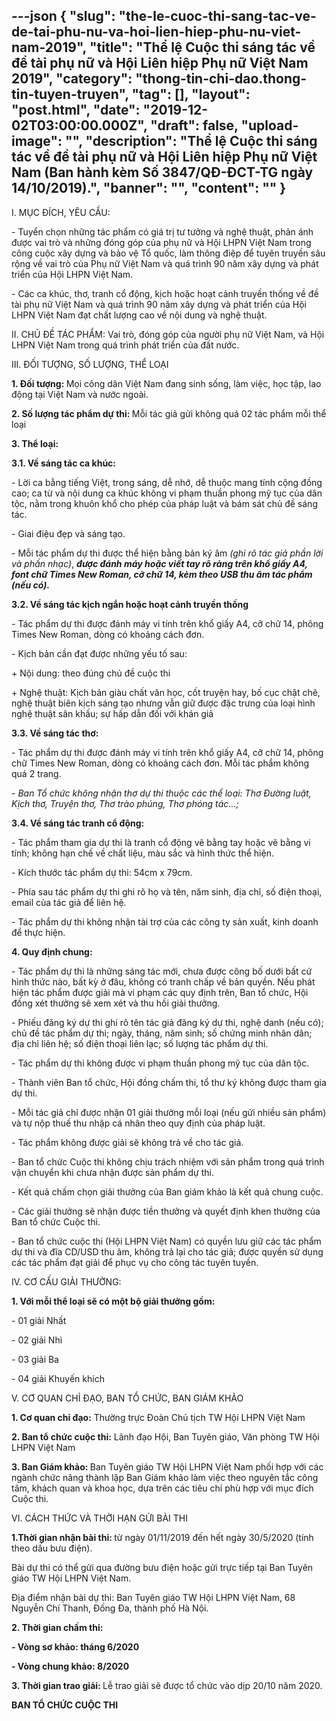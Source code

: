 ---json
{
    "slug": "the-le-cuoc-thi-sang-tac-ve-de-tai-phu-nu-va-hoi-lien-hiep-phu-nu-viet-nam-2019",
    "title": "Thể lệ Cuộc thi sáng tác về đề tài phụ nữ và Hội Liên hiệp Phụ nữ Việt Nam 2019",
    "category": "thong-tin-chi-dao.thong-tin-tuyen-truyen",
    "tag": [],
    "layout": "post.html",
    "date": "2019-12-02T03:00:00.000Z",
    "draft": false,
    "upload-image": "",
    "description": "Thể lệ Cuộc thi sáng tác về đề tài phụ nữ và Hội Liên hiệp Phụ nữ Việt Nam (Ban hành kèm Số 3847/QĐ-ĐCT-TG ngày 14/10/2019).",
    "banner": "",
    "__content__": ""
}
---
<p>I. MỤC Đ&Iacute;CH, Y&Ecirc;U CẦU:</p>

<p>- Tuyển chọn những t&aacute;c phẩm c&oacute; gi&aacute; trị tư tưởng v&agrave; nghệ thuật, phản &aacute;nh được vai tr&ograve; v&agrave; những đ&oacute;ng g&oacute;p của phụ nữ v&agrave; Hội LHPN Việt Nam trong c&ocirc;ng cuộc x&acirc;y dựng v&agrave; bảo vệ Tổ quốc, l&agrave;m th&ocirc;ng điệp để tuy&ecirc;n truyền s&acirc;u rộng về vai tr&ograve; của Phụ nữ Việt Nam v&agrave; qu&aacute; tr&igrave;nh 90 năm x&acirc;y dựng v&agrave; ph&aacute;t triển của Hội LHPN Việt Nam.</p>

<p>- C&aacute;c ca kh&uacute;c, thơ, tranh cổ động, kịch hoặc hoạt cảnh truyền thống về đề t&agrave;i phụ nữ Việt Nam v&agrave; qu&aacute; tr&igrave;nh 90 năm x&acirc;y dựng v&agrave; ph&aacute;t triển của Hội LHPN Việt Nam đạt chất lượng cao về nội dung v&agrave; nghệ thuật.</p>

<p>II. CHỦ ĐỀ T&Aacute;C PHẨM: Vai tr&ograve;, đ&oacute;ng g&oacute;p của người phụ nữ Việt Nam, v&agrave; Hội LHPN Việt Nam trong qu&aacute; tr&igrave;nh ph&aacute;t triển của đất nước.</p>

<p>III. ĐỐI TƯỢNG, SỐ LƯỢNG, THỂ LOẠI</p>

<p><strong>1. Đối tượng:&nbsp;</strong>Mọi c&ocirc;ng d&acirc;n Việt Nam đang sinh sống, l&agrave;m việc, học tập, lao động tại Việt Nam v&agrave; nước ngo&agrave;i.</p>

<p><strong>2. Số lượng t&aacute;c phẩm dự thi:&nbsp;</strong>Mỗi t&aacute;c giả gửi kh&ocirc;ng qu&aacute; 02 t&aacute;c phẩm mỗi thể loại</p>

<p><strong>3. Thể loại:</strong></p>

<p><strong>3.1. Về s&aacute;ng t&aacute;c ca kh&uacute;c:</strong></p>

<p>- Lời ca bằng tiếng Việt, trong s&aacute;ng, dễ nhớ, dễ thuộc mang t&iacute;nh cộng đồng cao; ca từ v&agrave; nội dung ca kh&uacute;c kh&ocirc;ng vi phạm thuần phong mỹ tục của d&acirc;n tộc, nằm trong khu&ocirc;n khổ cho ph&eacute;p của ph&aacute;p luật v&agrave; b&aacute;m s&aacute;t chủ đề s&aacute;ng t&aacute;c.</p>

<p>- Giai điệu đẹp v&agrave; s&aacute;ng tạo.</p>

<p>- Mỗi t&aacute;c phẩm dự thi được thể hiện bằng bản k&yacute; &acirc;m&nbsp;<em>(ghi r&otilde; t&aacute;c giả phần lời v&agrave; phần nhạc)</em>,&nbsp;<strong><em>được đ&aacute;nh m&aacute;y hoặc viết tay r&otilde; r&agrave;ng tr&ecirc;n khổ giấy A4, font chữ Times New Roman, cỡ chữ 14, k&egrave;m theo USB thu &acirc;m t&aacute;c phẩm (nếu c&oacute;).</em></strong></p>

<p><strong>3.2. Về s&aacute;ng t&aacute;c kịch ngắn hoặc hoạt cảnh truyền thống</strong></p>

<p>- T&aacute;c phẩm dự thi được đ&aacute;nh m&aacute;y vi t&iacute;nh tr&ecirc;n khổ giấy A4, cỡ chữ 14, ph&ocirc;ng Times New Roman, d&ograve;ng c&oacute; khoảng c&aacute;ch đơn.</p>

<p>- Kịch bản cần đạt được những yếu tố sau:</p>

<p>+ Nội dung: theo đ&uacute;ng chủ đề cuộc thi</p>

<p>+ Nghệ thuật: Kịch bản gi&agrave;u chất văn học, cốt truyện hay, bố cục chặt chẽ, nghệ thuật bi&ecirc;n kịch s&aacute;ng tạo nhưng vẫn giữ được đặc trưng của loại h&igrave;nh nghệ thuật s&acirc;n khấu; sự hấp dẫn đối với kh&aacute;n giả</p>

<p><strong>3.3. Về s&aacute;ng t&aacute;c thơ:</strong></p>

<p>- T&aacute;c phẩm dự thi được đ&aacute;nh m&aacute;y vi t&iacute;nh tr&ecirc;n khổ giấy A4, cỡ chữ 14, ph&ocirc;ng chữ Times New Roman, d&ograve;ng c&oacute; khoảng c&aacute;ch đơn. Mỗi t&aacute;c phẩm kh&ocirc;ng qu&aacute; 2 trang.</p>

<p><em>- Ban Tổ chức kh&ocirc;ng nhận thơ dự thi thuộc c&aacute;c thể loại: Thơ Đường luật, Kịch thơ, Truyện thơ, Thơ tr&agrave;o ph&uacute;ng, Thơ ph&oacute;ng t&aacute;c&hellip;;</em></p>

<p><strong>3.4. Về s&aacute;ng t&aacute;c tranh cổ động:</strong></p>

<p>- T&aacute;c phẩm tham gia dự thi l&agrave; tranh cổ động vẽ bằng tay hoặc vẽ bằng vi t&iacute;nh; kh&ocirc;ng hạn chế về chất liệu, m&agrave;u sắc v&agrave; h&igrave;nh thức thể hiện.</p>

<p>- K&iacute;ch thước t&aacute;c phẩm dự thi: 54cm x 79cm.</p>

<p>- Ph&iacute;a sau t&aacute;c phẩm dự thi ghi r&otilde; họ v&agrave; t&ecirc;n, năm sinh, địa chỉ, số điện thoại, email của t&aacute;c giả để li&ecirc;n hệ.</p>

<p>- T&aacute;c phẩm dự thi kh&ocirc;ng nhận t&agrave;i trợ của c&aacute;c c&ocirc;ng ty sản xuất, kinh doanh để thực hiện.</p>

<p><strong>4. Quy định chung:</strong></p>

<p>- T&aacute;c phẩm dự thi l&agrave; những s&aacute;ng t&aacute;c mới, chưa được c&ocirc;ng bố dưới bất cứ h&igrave;nh thức n&agrave;o, bất kỳ ở đ&acirc;u, kh&ocirc;ng c&oacute; tranh chấp về bản quyền. Nếu ph&aacute;t hiện t&aacute;c phẩm được giải m&agrave; vi phạm c&aacute;c quy định tr&ecirc;n, Ban tổ chức, Hội đồng x&eacute;t thưởng sẽ xem x&eacute;t v&agrave; thu hồi giải thưởng.</p>

<p>- Phiếu đăng k&yacute; dự thi ghi r&otilde; t&ecirc;n t&aacute;c giả đăng k&yacute; dự thi, nghệ danh (nếu c&oacute;); chủ đề t&aacute;c phẩm dự thi; ng&agrave;y, th&aacute;ng, năm sinh; số chứng minh nh&acirc;n d&acirc;n; địa chỉ li&ecirc;n hệ; số điện thoại li&ecirc;n lạc; số lượng t&aacute;c phẩm dự thi.</p>

<p>- T&aacute;c phẩm dự thi kh&ocirc;ng được vi phạm thuần phong mỹ tục của d&acirc;n tộc.</p>

<p>- Th&agrave;nh vi&ecirc;n Ban tổ chức, Hội đồng chấm thi, tổ thư k&yacute; kh&ocirc;ng được tham gia dự thi.</p>

<p>- Mỗi t&aacute;c giả chỉ được nhận 01 giải thưởng mỗi loại (nếu gửi nhiều sản phẩm) v&agrave; tự nộp thuế thu nhập c&aacute; nh&acirc;n theo quy định của ph&aacute;p luật.</p>

<p>- T&aacute;c phẩm kh&ocirc;ng được giải sẽ kh&ocirc;ng trả về cho t&aacute;c giả.</p>

<p>- Ban tổ chức Cuộc thi kh&ocirc;ng chịu tr&aacute;ch nhiệm với sản phẩm trong qu&aacute; tr&igrave;nh vận chuyển khi chưa nhận được sản phẩm dự thi.</p>

<p>- Kết quả chấm chọn giải thưởng của Ban gi&aacute;m khảo l&agrave; kết quả chung cuộc.</p>

<p>- C&aacute;c giải thưởng sẽ nhận được tiền thưởng v&agrave; quyết định khen thưởng của Ban tổ chức Cuộc thi.</p>

<p>- Ban tổ chức cuộc thi (Hội LHPN Việt Nam) c&oacute; quyền lưu giữ c&aacute;c t&aacute;c phẩm dự thi v&agrave; đĩa CD/USD thu &acirc;m, kh&ocirc;ng trả lại cho t&aacute;c giả; được quyền sử dụng c&aacute;c t&aacute;c phẩm đạt giải để phục vụ cho c&ocirc;ng t&aacute;c tuy&ecirc;n tuyền.</p>

<p>IV. CƠ CẤU GIẢI THƯỞNG:</p>

<p><strong>1. Với mỗi thể loại sẽ c&oacute; một bộ giải thưởng gồm:</strong></p>

<p>- 01 giải Nhất</p>

<p>- 02 giải Nh&igrave;</p>

<p>- 03 giải Ba</p>

<p>- 04 giải Khuyến kh&iacute;ch</p>

<p>V. CƠ QUAN CHỈ ĐẠO, BAN TỔ CHỨC, BAN GI&Aacute;M KHẢO</p>

<p><strong>1. Cơ quan chỉ đạo:</strong>&nbsp;Thường trực Đo&agrave;n Chủ tịch TW Hội LHPN Việt Nam</p>

<p><strong>2. Ban tổ chức cuộc thi:</strong>&nbsp;L&atilde;nh đạo Hội, Ban Tuy&ecirc;n gi&aacute;o, Văn ph&ograve;ng TW Hội LHPN Việt Nam</p>

<p><strong>3. Ban Gi&aacute;m khảo:&nbsp;</strong>Ban Tuy&ecirc;n gi&aacute;o TW Hội LHPN Việt Nam phối hợp với c&aacute;c ng&agrave;nh chức năng th&agrave;nh lập Ban Gi&aacute;m khảo l&agrave;m việc theo nguy&ecirc;n tắc c&ocirc;ng t&acirc;m, kh&aacute;ch quan v&agrave; khoa học, dựa tr&ecirc;n c&aacute;c ti&ecirc;u ch&iacute; ph&ugrave; hợp với mục đ&iacute;ch Cuộc thi.</p>

<p>VI. C&Aacute;CH THỨC V&Agrave; THỜI HẠN GỬI B&Agrave;I THI</p>

<p><strong>1.Thời gian nhận b&agrave;i thi:&nbsp;</strong>từ ng&agrave;y 01/11/2019 đến hết ng&agrave;y 30/5/2020 (t&iacute;nh theo dấu bưu điện).</p>

<p>B&agrave;i dự thi c&oacute; thể gửi qua đường bưu điện hoặc gửi trực tiếp tại Ban Tuy&ecirc;n gi&aacute;o TW Hội LHPN Việt Nam.</p>

<p>Địa điểm nhận b&agrave;i dự thi: Ban Tuy&ecirc;n gi&aacute;o TW Hội LHPN Việt Nam, 68 Nguyễn Ch&iacute; Thanh, Đống Đa, th&agrave;nh phố H&agrave; Nội.</p>

<p><strong>2. Thời gian chấm thi:</strong></p>

<p><strong>- V&ograve;ng sơ khảo: th&aacute;ng 6/2020</strong></p>

<p><strong>- V&ograve;ng chung khảo: 8/2020</strong></p>

<p><strong>3. Thời gian trao giải:&nbsp;</strong>Lễ trao giải sẽ được tổ chức v&agrave;o dịp 20/10 năm 2020.</p>

<p><strong>BAN TỔ CHỨC CUỘC THI</strong></p>
